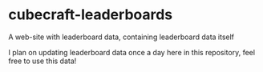 # cubecraft-leaderboards

A web-site with leaderboard data, containing leaderboard data itself

I plan on updating leaderboard data once a day here in this repository, feel free to use this data!
